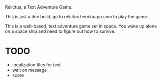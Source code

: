 Relictus, a Text Adventure Game.

This is just a dev build, go to relictus.herokuapp.com to play the game.

This is a web-based, text adventure game set in space. You wake up alone on a space ship and need to figure out how to survive.

# TODO
- localization files for text
- wait on message
- score